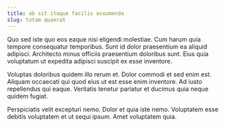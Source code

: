```yaml
---
title: ab sit itaque facilis assumenda
slug: totam quaerat
---
```


Quo sed iste quo eos eaque nisi eligendi molestiae. Cum harum quia tempore consequatur temporibus. Sunt id dolor praesentium ea aliquid adipisci. Architecto minus officiis praesentium doloribus sunt. Eius quia voluptatum ut expedita adipisci suscipit ex esse inventore.

Voluptas doloribus quidem illo rerum et. Dolor commodi et sed enim est. Aliquam occaecati qui quod eius ut est esse enim inventore. Ad iusto repellendus qui eaque. Veritatis tenetur pariatur et ducimus quia neque quidem fugiat.

Perspiciatis velit excepturi nemo. Dolor et quia iste nemo. Voluptatem esse debitis voluptatem et ut sequi ipsum. Amet voluptatem quia.
